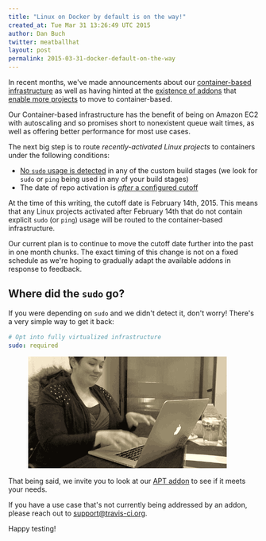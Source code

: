 ```yaml
---
title: "Linux on Docker by default is on the way!"
created_at: Tue Mar 31 13:26:49 UTC 2015
author: Dan Buch
twitter: meatballhat
layout: post
permalink: 2015-03-31-docker-default-on-the-way
---
```


In recent months, we've made announcements about our [container-based
infrastructure](/2014-12-17-faster-builds-with-container-based-infrastructure) as
well as having hinted at the [existence of
addons](http://docs.travis-ci.com/user/apt/) that [enable more
projects](/2015-03-19-uc-berkeley-calsol-team-runs-on-travis-ci) to move to
container-based.

Our Container-based infrastructure has the benefit of being on Amazon EC2 with
autoscaling and so promises short to nonexistent queue wait times, as well as
offering better performance for most use cases.

The next big step is to route *recently-activated Linux projects* to containers
under the following conditions:

* [No `sudo` usage is
  detected](https://github.com/travis-ci/travis-core/blob/7a360299c19011cbd3c0f2bf099a16600048e210/lib/travis/model/job/queue.rb#L44-L48)
in any of the custom build stages (we look for `sudo` or `ping` being used in
any of your build stages)
* The date of repo activation is [*after* a configured
  cutoff](https://github.com/travis-ci/travis-core/blob/7a360299c19011cbd3c0f2bf099a16600048e210/lib/travis/model/job/queue.rb#L88)

At the time of this writing, the cutoff date is February 14th, 2015.  This means
that any Linux projects activated after February 14th that do not contain
explicit `sudo` (or `ping`) usage will be routed to the container-based
infrastructure.

Our current plan is to continue to move the cutoff date further into the past in
one month chunks.  The exact timing of this change is not on a fixed schedule as
we're hoping to gradually adapt the available addons in response to feedback.

## Where did the `sudo` go?

If you were depending on `sudo` and we didn't detect it, don't worry! There's a
very simple way to get it back:

``` yaml
# Opt into fully virtualized infrastructure
sudo: required
```

<figure class="right small">
  <img src="/images/where-did-the-sudo-go.gif" />
</figure>

That being said, we invite you to look at our [APT
addon](http://docs.travis-ci.com/user/apt/) to see if it meets your needs.  

If you have a use case that's not currently being addressed by an addon, please
reach out to support@travis-ci.org.

Happy testing!
